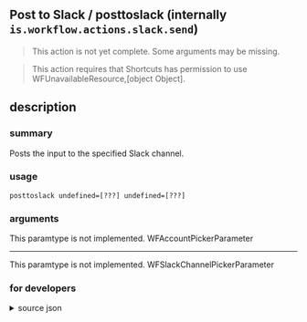 
## Post to Slack / posttoslack (internally `is.workflow.actions.slack.send`)

> This action is not yet complete. Some arguments may be missing.


> This action requires that Shortcuts has permission to use WFUnavailableResource,[object Object].


## description
### summary
Posts the input to the specified Slack channel.


### usage
`posttoslack undefined=[???] undefined=[???]`

### arguments
This paramtype is not implemented. WFAccountPickerParameter

---

This paramtype is not implemented. WFSlackChannelPickerParameter

### for developers

<details><summary>source json</summary>
<p>
```json
{
	"ActionClass": "WFSlackPostAction",
	"ActionKeywords": [
		"send",
		"text",
		"gif",
		"image",
		"video"
	],
	"AppIdentifier": "com.tinyspeck.chatlyio",
	"Category": "Sharing",
	"CreationDate": "2015-04-01T05:00:00.000Z",
	"Description": {
		"DescriptionSummary": "Posts the input to the specified Slack channel."
	},
	"Input": {
		"Multiple": true,
		"Required": true,
		"Types": [
			"WFGenericFileContentItem",
			"WFStringContentItem"
		]
	},
	"InputPassthrough": true,
	"LastModifiedDate": "2015-11-24T06:00:00.000Z",
	"Name": "Post to Slack",
	"Parameters": [
		{
			"AccountClass": "WFSlackAccount",
			"AlwaysShowsButton": true,
			"Class": "WFAccountPickerParameter",
			"DisallowedVariableTypes": [
				"Ask",
				"Variable"
			],
			"Key": "WFAccount",
			"Label": "Account"
		},
		{
			"AccountParameterKey": "WFAccount",
			"AlwaysShowsButton": true,
			"Class": "WFSlackChannelPickerParameter",
			"Key": "SlackChannel",
			"Label": "Channel"
		}
	],
	"RequiredResources": [
		"WFUnavailableResource",
		{
			"WFAccountClass": "WFSlackAccount",
			"WFResourceClass": "WFAccountAccessResource"
		}
	],
	"Subcategory": "Messaging"
}
```
</p></details>

